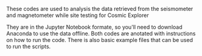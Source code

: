 These codes are used to analysis the data retrieved from the seismometer and magnetometer while site testing for Cosmic Explorer

They are in the Jupyter Notebook formate, so you'll need to download Anaconda to use the data offline.
Both codes are anotated with instructions on how to run the code. There is also basic example files that can be used to run the scripts.
